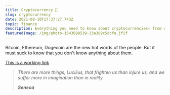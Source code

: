 ```yaml
---
title: Cryptocurrency 💸
slug: cryptocurrency
date: 2021-08-10T17:37:27.743Z
topic: finance
description: Everything you need to know about cryptocurrencies— from working to investing
featuredImage: /img/photo-1543699539-33a389c5dcfe.jfif
---
```

Bitcoin, Ethereum, Dogecoin are the new hot words of the people. But it must suck to know that you don't know anything about them.

[This is a working link](#)



> *There are more things, Lucilius, that frighten us than injure us, and we suffer more in imagination than in reality.*
>
> ***Seneca***